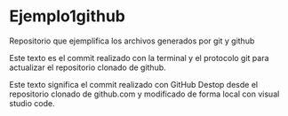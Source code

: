 # Ejemplo1github
Repositorio que ejemplifica los archivos generados por git y github

Este texto es el commit realizado con la terminal y el protocolo git para actualizar el repositorio clonado de github.

Este texto significa el commit realizado con GitHub Destop desde el repositorio clonado de github.com y modificado de forma local con visual studio code.